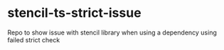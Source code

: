 # stencil-ts-strict-issue
Repo to show issue with stencil library when using a dependency using failed strict check
